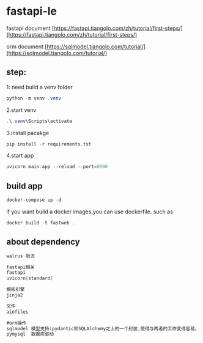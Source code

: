 # fastapi-le

fastapi document
[https://fastapi.tiangolo.com/zh/tutorial/first-steps/](https://fastapi.tiangolo.com/zh/tutorial/first-steps/)

orm document
[https://sqlmodel.tiangolo.com/tutorial/](https://sqlmodel.tiangolo.com/tutorial/)
## step:
1: need build a venv folder
```java
python -m venv .venv
```
2.start venv
```java
.\.venv\Scripts\activate 
```
3.install pacakge
```java
pip install -r requirements.txt
```
4.start app
```java
uvicorn main:app --reload --port=8000
```


## build app
```java
docker-compose up -d
```
if you want build a docker images,you can use dockerfile.
such as
```java
docker build -t fastweb .
```

## about dependency
```java
walrus 限流

fastapi相关
fastapi
uvicorn[standard]

模板引擎
jinja2

文件
aiofiles

#orm操作
sqlmodel 模型支持(pydantic和SQLAlchemy之上的一个封装,使得与两者的工作变得容易。是fastapi作者为了简化数据库操作而设计的,对fastapi框架兼容最好)
pymysql  数据库驱动
```